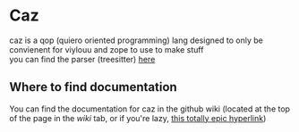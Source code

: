 # Caz
caz is a qop (quiero oriented programming) lang designed to only be convienent for viylouu and zope to use to make stuff  
you can find the parser (treesitter) [here](https://github.com/viylouu/tree-sitter-caz)  

## Where to find documentation
You can find the documentation for caz in the github wiki (located at the top of the page in the *wiki* tab, or if you're lazy, [this totally epic hyperlink](https://github.com/viylouu/caz/wiki))  

